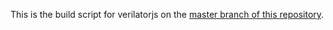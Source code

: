 This is the build script for verilatorjs on the [master branch of this repository](https://github.com/yuyichao/verilatorjs).

